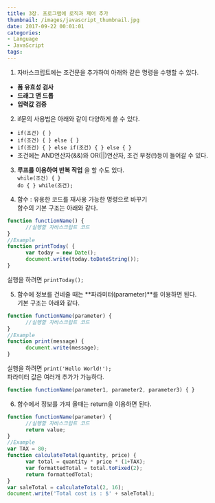 ```yaml
---
title: 3장. 프로그램에 로직과 제어 추가
thumbnail: /images/javascript_thumbnail.jpg
date: 2017-09-22 00:01:01
categories:
- Language
- JavaScript
tags:
---
```

1. 자바스크립트에는 조건문을 추가하여 아래와 같은 명령을 수행할 수 있다.
 - **폼 유효성 검사**
 - **드래그 앤 드롭**
 - **입력값 검증**

2. if문의 사용법은 아래와 같이 다양하게 쓸 수 있다.
 - ``if(조건) { }``  
 - ``if(조건) { } else { }``  
 - ``if(조건) { } else if(조건) { } else { }``  
 - 조건에는 AND연산자(&&)와 OR(||)연산자, 조건 부정(!)등이 들어갈 수 있다.

3. **루프를 이용하여 반복 작업** 을 할 수도 있다.  
``while(조건) { }``  
``do { } while(조건);``

4. 함수 : 유용한 코드를 재사용 가능한 명령으로 바꾸기  
함수의 기본 구조는 아래와 같다.  
```javascript
function functionName() {
      //실행할 자바스크립트 코드
}
//Example
function printToday( {
      var today = new Date();
      document.write(today.toDateString());
}
```  
실행을 하려면 ``printToday();``

5. 함수에 정보를 건네줄 때는 **파라미터(parameter)**를 이용하면 된다.  
기본 구조는 아래와 같다.
```javascript
function functionName(parameter) {
      //실행할 자바스크립트 코드
}
//Example
function print(message) {
      document.write(message);
}
```
실행을 하려면 ``print('Hello World!');``  
파라미터 값은 여러개 추가가 가능하다.
```javascript
function functionName(parameter1, parameter2, parameter3) { }
```

6. 함수에서 정보를 가져 올때는 return을 이용하면 된다.
```javascript
function functionName(parameter) {
      //실행할 자바스크립트 코드
      return value;
}
//Example
var TAX = 80;
function calculateTotal(quantity, price) {
      var total = quantity * price * (1+TAX);
      var formattedTotal = total.toFixed(2);
      return formattedTotal;
}
var saleTotal = calculateTotal(2, 16);
document.write('Total cost is : $' + saleTotal);
```
